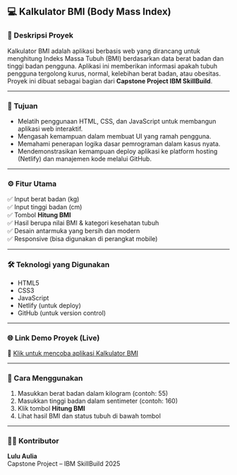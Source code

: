## 💻 Kalkulator BMI (Body Mass Index)

### 📌 Deskripsi Proyek  
Kalkulator BMI adalah aplikasi berbasis web yang dirancang untuk menghitung Indeks Massa Tubuh (BMI) berdasarkan data berat badan dan tinggi badan pengguna. Aplikasi ini memberikan informasi apakah tubuh pengguna tergolong kurus, normal, kelebihan berat badan, atau obesitas. Proyek ini dibuat sebagai bagian dari **Capstone Project IBM SkillBuild**.

---

### 🎯 Tujuan  
- Melatih penggunaan HTML, CSS, dan JavaScript untuk membangun aplikasi web interaktif.  
- Mengasah kemampuan dalam membuat UI yang ramah pengguna.  
- Memahami penerapan logika dasar pemrograman dalam kasus nyata.  
- Mendemonstrasikan kemampuan deploy aplikasi ke platform hosting (Netlify) dan manajemen kode melalui GitHub.

---

### ⚙️ Fitur Utama  
✅ Input berat badan (kg)  
✅ Input tinggi badan (cm)  
✅ Tombol **Hitung BMI**  
✅ Hasil berupa nilai BMI & kategori kesehatan tubuh  
✅ Desain antarmuka yang bersih dan modern  
✅ Responsive (bisa digunakan di perangkat mobile)

---

### 🛠️ Teknologi yang Digunakan  
- HTML5  
- CSS3  
- JavaScript  
- Netlify (untuk deploy)  
- GitHub (untuk version control)

---

### 🌐 Link Demo Proyek (Live)  
🔗 [Klik untuk mencoba aplikasi Kalkulator BMI](https://chimerical-strudel-66807c.netlify.app
)  


---

### 🧪 Cara Menggunakan  
1. Masukkan berat badan dalam kilogram (contoh: 55)  
2. Masukkan tinggi badan dalam sentimeter (contoh: 160)  
3. Klik tombol **Hitung BMI**  
4. Lihat hasil BMI dan status tubuh di bawah tombol

---

### 👩‍💻 Kontributor  
**Lulu Aulia**  
Capstone Project – IBM SkillBuild 2025
